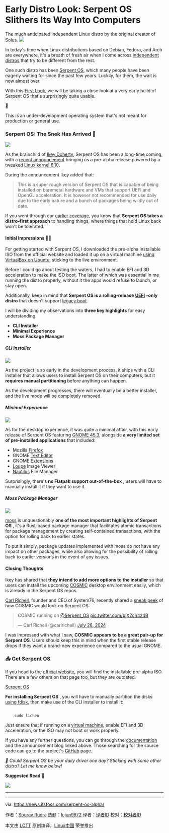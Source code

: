 [#]: subject: "Early Distro Look: Serpent OS Slithers Its Way Into Computers"
[#]: via: "https://news.itsfoss.com/serpent-os-alpha/"
[#]: author: "Sourav Rudra https://news.itsfoss.com/author/sourav/"
[#]: collector: "lujun9972/lctt-scripts-1705972010"
[#]: translator: " "
[#]: reviewer: " "
[#]: publisher: " "
[#]: url: " "

Early Distro Look: Serpent OS Slithers Its Way Into Computers
======
The much anticipated independent Linux distro by the original creator of
Solus.
[![][1]][2]

In today's time when Linux distributions based on Debian, Fedora, and Arch are everywhere, it's a breath of fresh air when I come across [independent distros][3] that try to be different from the rest.

One such distro has been [Serpent OS][4], which many people have been eagerly waiting for since the past few years. Luckily, for them, the wait is now almost over.

With this [First Look][5], we will be taking a close look at a very early build of Serpent OS that's surprisingly quite usable.

🚧

This is an under-development operating system that's not meant for production or general use.

### Serpent OS: The Snek Has Arrived 🐍

![][6]

As the brainchild of [Ikey Doherty][7], Serpent OS has been a long-time coming, with a [recent announcement][8] bringing us a pre-alpha release powered by a tweaked [Linux kernel 6.10][9].

During the announcement Ikey added that:

> This is a super rough version of Serpent OS that is capable of being installed on baremetal hardware and VMs that support UEFI and OpenGL acceleration. It is however not recommended for use daily due to the early nature and a bunch of packages being wildly out of date.

If you went through our [earlier coverage][10], you know that **Serpent OS takes a distro-first approach** to handling things, where things that hold Linux back won't be tolerated.

#### Initial Impressions 👨‍💻

For getting started with Serpent OS, I downloaded the pre-alpha installable ISO from the official website and loaded it up on a virtual machine [using VirtualBox on Ubuntu][11], sticking to the live environment.

Before I could go about testing the waters, I had to enable EFI and 3D acceleration to make the ISO boot. The latter of which was essential in me running the distro properly, without it the apps would refuse to launch, or stay open.

Additionally, keep in mind that **Serpent OS is a rolling-release** [**UEFI**][12] **-only distro** that doesn't support [legacy boot][13].

I will be dividing my observations into **three key highlights** for easy understanding:

  * **CLI Installer**
  * **Minimal Experience**
  * **Moss Package Manager**



##### CLI Installer

![][14]

As the project is so early in the development process, it ships with a CLI installer that allows users to install Serpent OS on their computers, but it **requires manual partitioning** before anything can happen.

As the development progresses, there will eventually be a better installer, and the live mode will be completely removed.

##### Minimal Experience

![][15]

As for the desktop experience, it was quite a minimal affair, with this early release of Serpent OS featuring [GNOME 45.3][16], alongside **a very limited set of pre-installed applications** that included:

  * Mozilla [Firefox][17]
  * GNOME [Text Editor][18]
  * GNOME [Extensions][19]
  * [Loupe][20] Image Viewer
  * [Nautilus][21] File Manager



Surprisingly, there's **no Flatpak support out-of-the-box** , users will have to manually install it if they want to use it.

##### Moss Package Manager

![][22]

[moss][23] is unquestionably **one of the most important highlights of Serpent OS** , it's a Rust-based package manager that facilitates atomic transactions for package management by creating self-contained transactions, with the option for rolling back to earlier states.

To put it simply, package updates implemented with moss do not have any impact on other packages, while also allowing for the possibility of rolling back to earlier versions in the event of any issues.

#### Closing Thoughts

Ikey has shared that **they intend to add more options to the installer** so that users can install the upcoming [COSMIC][24] desktop environment easily, which is already in the Serpent OS repos.

[Carl Richell][25], founder and CEO of System76, recently shared a [sneak peek][26] of how COSMIC would look on Serpent OS:

> COSMIC running on [@Serpent_OS][27] [pic.twitter.com/bjX2cn4z4B][28]
>
> — Carl Richell (@carlrichell) [July 28, 2024][29]

I was impressed with what I saw, **COSMIC appears to be a great pair-up for Serpent OS**. Users should keep this in mind when the first stable release drops if they want a brand-new experience compared to the usual GNOME.

### 📥 Get Serpent OS

If you head to the [official website][30], you will find the installable pre-alpha ISO. There are a few others on that page too, but they are outdated.

[Serpent OS][30]

**For installing Serpent OS** , you will have to manually partition the disks [using fdisk][31], then make use of the CLI installer to install it:

```

    sudo lichen

```

Just ensure that if running on a [virtual machine][32], enable EFI and 3D acceleration, or the ISO may not boot or work properly.

If you have any further questions, you can go through the [documentation][33] and the announcement blog linked above. Those searching for the source code can go to the project's [GitHub][34] page.

_💬 Could Serpent OS be your daily driver one day? Sticking with some other distro? Let me know below!_

**Suggested Read** 📖

![][35]

* * *

--------------------------------------------------------------------------------

via: https://news.itsfoss.com/serpent-os-alpha/

作者：[Sourav Rudra][a]
选题：[lujun9972][b]
译者：[译者ID](https://github.com/译者ID)
校对：[校对者ID](https://github.com/校对者ID)

本文由 [LCTT](https://github.com/LCTT/TranslateProject) 原创编译，[Linux中国](https://linux.cn/) 荣誉推出

[a]: https://news.itsfoss.com/author/sourav/
[b]: https://github.com/lujun9972
[1]: https://news.itsfoss.com/assets/images/pikapods-banner-v3.webp
[2]: https://www.pikapods.com/?utm_campaign=banner-2024-05&utm_source=itsfoss
[3]: https://itsfoss.com/independent-linux-distros/
[4]: https://serpentos.com/
[5]: https://news.itsfoss.com/tag/first-look/
[6]: https://news.itsfoss.com/content/images/2024/08/Serpent_OS_a.jpg
[7]: https://www.linkedin.com/in/ikeydoherty/
[8]: https://serpentos.com/blog/2024/08/01/serpent-os-prealpha0-released/
[9]: https://news.itsfoss.com/linux-kernel-6-10-release/
[10]: https://itsfoss.com/serpent-os-announcement/
[11]: https://itsfoss.com/install-virtualbox-ubuntu/
[12]: https://en.wikipedia.org/wiki/UEFI
[13]: https://en.wikipedia.org/wiki/BIOS
[14]: https://news.itsfoss.com/content/images/2024/08/Serpent_OS_b.png
[15]: https://news.itsfoss.com/content/images/2024/08/Serpent_OS_c.jpg
[16]: https://discourse.gnome.org/t/gnome-45-3-released/18995
[17]: https://www.mozilla.org/en-US/firefox/
[18]: https://apps.gnome.org/TextEditor/
[19]: https://apps.gnome.org/Extensions/
[20]: https://news.itsfoss.com/loupe-image-viewer/
[21]: https://itsfoss.com/nautilus-tips-tweaks/
[22]: https://news.itsfoss.com/content/images/2024/08/Serpent_OS_d.png
[23]: https://github.com/serpent-os/moss
[24]: https://news.itsfoss.com/pop-os-cosmic/
[25]: https://www.linkedin.com/in/carl-richell-9435781/
[26]: https://x.com/carlrichell/status/1817664631508459884
[27]: https://twitter.com/Serpent_OS?ref_src=twsrc%5Etfw
[28]: https://t.co/bjX2cn4z4B
[29]: https://twitter.com/carlrichell/status/1817664631508459884?ref_src=twsrc%5Etfw
[30]: https://serpentos.com/download/
[31]: https://www.digitalocean.com/community/tutorials/create-a-partition-in-linux
[32]: https://itsfoss.com/virtual-machine/
[33]: https://docs.serpentos.com/
[34]: https://github.com/serpent-os
[35]: https://itsfoss.com/content/images/size/w256h256/2022/12/android-chrome-192x192.png
